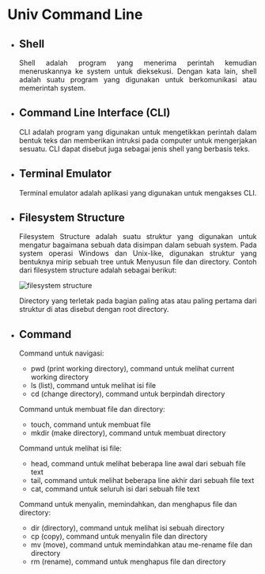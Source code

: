# Univ Command Line

- ## Shell
  <div align = "justify">Shell adalah program yang menerima perintah kemudian meneruskannya ke system untuk dieksekusi. Dengan kata lain, shell adalah suatu program yang digunakan untuk berkomunikasi atau memerintah system.
- ## Command Line Interface (CLI)
  <div align = "justify">CLI adalah program yang digunakan untuk mengetikkan perintah dalam bentuk teks dan memberikan intruksi pada computer untuk mengerjakan sesuatu. CLI dapat disebut juga sebagai jenis shell yang berbasis teks.
- ## Terminal Emulator
  <div align = "justify">Terminal emulator adalah aplikasi yang digunakan untuk mengakses CLI. 
- ## Filesystem Structure
  <div align = "justify">Filesystem Structure adalah suatu struktur yang digunakan untuk mengatur bagaimana sebuah data disimpan dalam sebuah system. Pada system operasi Windows dan Unix-like, digunakan struktur yang bentuknya mirip sebuah tree untuk Menyusun file dan directory. Contoh dari filesystem structure adalah sebagai berikut:
  
    ![filesystem structure](https://user-images.githubusercontent.com/114342288/192628039-bba409d3-9892-4fc2-9763-ece0f79276d9.jpg)
    
  <div align = "justify">Directory yang terletak pada bagian paling atas atau paling pertama dari struktur di atas disebut dengan root directory.
    
- ## Command
  Command untuk navigasi:
    - pwd (print working directory), command untuk melihat current working directory
    - ls (list), command untuk melihat isi file
    - cd (change directory), command untuk berpindah directory
    
  Command untuk membuat file dan directory:
    - touch, command untuk membuat file
    - mkdir (make directory), command untuk membuat directory
    
  Command untuk melihat isi file:
    - head, command untuk melihat beberapa line awal dari sebuah file text
    - tail, command untuk melihat beberapa line akhir dari sebuah file text
    - cat, command untuk seluruh isi dari sebuah file text
    
    Command untuk menyalin, memindahkan, dan menghapus file dan directory:
    - dir (directory), command untuk melihat isi sebuah directory 
    - cp (copy), command untuk menyalin file dan directory
    - mv (move), command untuk memindahkan atau me-rename file dan directory
    - rm (rename), command untuk menghapus file dan directory
    
   
